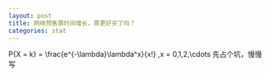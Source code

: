 ```yaml
---
layout: post
title: 网络预售票时间增长，票更好买了吗？
categories: stat
---
```

<span>P\{X = k\} = \frac{e^{-\lambda}\lambda^x}{x!} ,x = 0,1,2,\cdots</span>
先占个坑，慢慢写